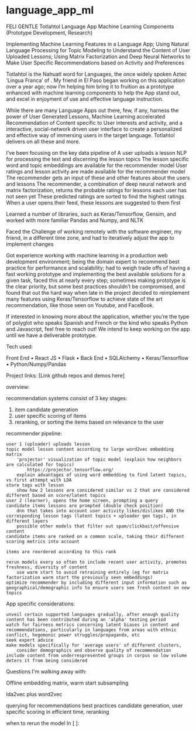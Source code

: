 # language_app_ml


FELI GENTLE
Totlahtol Language App
Machine Learning Components (Prototype Development, Research)

Implementing Machine Learning Features in a Language App; 
Using Natural Language Processing for Topic Modeling to Understand the Content of User Uploaded Lessons; Using Matrix Factorization and Deep Neural Networks to Make User Specific Recommendations based on Activity and Preferences

Totlahtol is the Nahuatl word for Languages, the once widely spoken Aztec ‘Lingua Franca’ of . My friend in El Paso began working on this application over a year ago; now I’m helping him bring it to fruition as a prototype enhanced with machine learning components to help the App stand out, and excel in enjoyment of use and effective language instruction.

While there are many Language Apps out there, few, if any, harness the power of User Generated Lessons, Machine Learning accelerated Recommendation of Content specific to User interests and activity, and a interactive, social-network driven user interface to create a personalized and effective way of immersing users in the target language. Totlahtol delivers on all these and more.

I’ve been focusing on the key data pipeline of 
A user uploads a lesson
NLP for processing the text and discerning the lesson topics
The lesson specific word and topic embeddings are available for the recommender model
User ratings and lesson activity are made available for the recommender model
The recommender gets an input of these and other features about the users and lessons
The recommender, a combination of deep neural network and matrix factorization, returns the probable ratings for lessons each user has not seen yet
These predicted ratings are sorted to find the highest ratings
When a user opens their feed, these lessons are suggested to them first

Learned a number of libraries, such as Keras/Tensorflow, Gensim, and worked with more familiar Pandas and Numpy, and NLTK

Faced the Challenge of working remotely with the software engineer, my friend, in a different time zone, and had to iteratively adjust the app to implement changes

Got experience working with machine learning in a production web development environment; being the domain expert to recommend best practice for performance and scalability; had to weigh trade offs of having a fast working prototype and implementing the best available solutions for a given task, faced this at nearly every step; sometimes making prototype is the clear priority, but some best practices shouldn’t be compromised, and found that out the hard way when late in the project decided to reimplement many features using Keras/Tensorflow to achieve state of the art recommendation, like those seen on Youtube, and FaceBook.


If interested in knowing more about the application, whether you’re the type of polyglot who speaks Spanish and French or the kind who speaks Python and Javascript, feel free to reach out! We intend to keep working on the app until we have a deliverable prototype.



Tech used:

Front End 
• React JS
• Flask
• 
Back End 
• SQLAlchemy
• Keras/Tensorflow
• Python/Numpy/Pandas

Project links: 
[Link github repos and demos here]


overview:

recommendation systems consist of 3 key stages:

1. item candidate generation
2. user specific scoring of items
3. reranking, or sorting the items based on relevance to the user

recommender pipeline:

    user 1 (uploader) uploads lesson
    topic model lesson content according to large word2vec embedding matrix
        'projector' visualization of topic model (explain how neighbors are calculated for topics)
            https://projector.tensorflow.org/
        explain advantages of using word embedding to find latent topics, vs first attempt with LDA
    store tags with lesson
        show how 2 lessons are considered similar vs 2 that are considered different based on score/latent topics
    user 2 (learner), opens the home screen, prompting a query
    candidate items lessons are prompted (double check position)
        dnn that takes into account user activity likes/dislikes AND the corresponding lesson tags (latent topics + uploader gen tags), in different layers
        possible other models that filter out spam/clickbait/offensive content
    candidate items are ranked on a common scale, taking their different scoring metrics into account

    items are reordered according to this rank

    rerun models every so often to include recent user activity, promotes freshness, diversity of content
        use warm start to avoid retraining entirely (eg for matrix factorization warm start the previously seen embeddings)
    optimize recommender by including different input information such as geographical/demographic info to ensure users see fresh content on new topics

App specific considerations:

    unveil certain supported languages gradually, after enough quality content has been contributed during an 'alpha' testing period
    watch for fairness metrics concerning latent biases in content and recommendations, particularly in languages from areas with ethnic conflict, hegemonic power struggles/propaganda, etc
    seek expert advice
    make models specifically for 'average users' of different clusters,
        consider demographics and observe quality of recommendation
    include content from underrespresented groups in corpus so low volume deters it from being considered

Questions I'm walking away with:

Offline embedding matrix, warm start subsampling

lda2vec plus word2vec

querying for recommendations best practices candidate generation, user specific scoring in efficient time, reranking

when to rerun the model
In [ ]:


